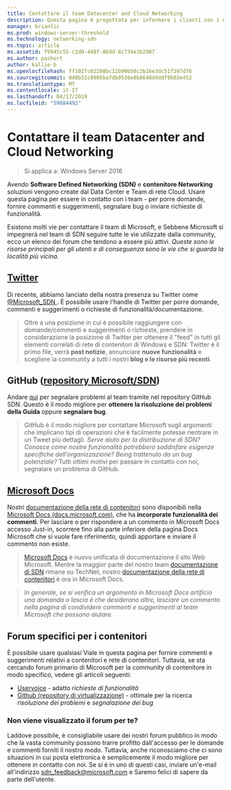 ```yaml
---
title: Contattare il team Datacenter and Cloud Networking
description: Questa pagina è progettata per informare i clienti con i metodi migliori per raggiungere il team SDN in contesti diversi.
manager: brianlic
ms.prod: windows-server-threshold
ms.technology: networking-sdn
ms.topic: article
ms.assetid: f9945c55-c2d0-448f-86dd-8c734e1b2987
ms.author: pashort
author: kallie-b
ms.openlocfilehash: ff102fc02208bc12b99b50c3b16e3dc51f397d76
ms.sourcegitcommit: 0d0b32c8986ba7db9536e0b8648d4ddf9b03e452
ms.translationtype: MT
ms.contentlocale: it-IT
ms.lasthandoff: 04/17/2019
ms.locfileid: "59884492"
---
```

# <a name="contact-the-datacenter-and-cloud-networking-team"></a>Contattare il team Datacenter and Cloud Networking

> Si applica a: Windows Server 2016

Avendo **Software Defined Networking \(SDN\)**  e **contenitore Networking** soluzioni vengono create dal Data Center e Team di rete Cloud. Usare questa pagina per essere in contatto con i team - per porre domande, fornire commenti e suggerimenti, segnalare bug o inviare richieste di funzionalità.

Esistono molti vie per contattare il team di Microsoft, e Sebbene Microsoft si impegnerà nel team di SDN seguire tutte le vie utilizzate dalla community, ecco un elenco dei forum che tendono a essere più attivi. *Queste sono le risorse principali per gli utenti e di conseguenza sono le vie che si guarda la località più vicina.*

## <a name="twitterhttpstwittercommicrosoftsdn"></a>[Twitter](https://twitter.com/Microsoft_SDN)

Di recente, abbiamo lanciato della nostra presenza su Twitter come [ @Microsoft_SDN ](https://twitter.com/Microsoft_SDN). È possibile usare l'handle di Twitter per porre domande, commenti e suggerimenti o richieste di funzionalità/documentazione.
> Oltre a una posizione in cui è possibile raggiungere con domande/commenti e suggerimenti o richieste, prendere in considerazione la posizione di Twitter per ottenere il "feed" in tutti gli elementi correlati di rete di contenitori di Windows e SDN: Twitter è il primo file, verrà **post notizie**, annunciare **nuove funzionalità** e scegliere la community a tutti i nostri **blog e le risorse più recenti**.

## <a name="github-microsoftsdn-repohttpsgithubcommicrosoftsdnissues"></a>GitHub ([repository Microsoft/SDN](https://github.com/Microsoft/SDN/issues))
Andare [qui](https://github.com/Microsoft/SDN/issues) per segnalare problemi al team tramite nel repository GitHub SDN. Questo è il modo migliore per **ottenere la risoluzione dei problemi della Guida** oppure **segnalare bug**.

> GitHub è il modo migliore per contattare Microsoft sugli argomenti che implicano tipi di operazioni che è facilmente potesse rientrare in un Tweet più dettagli. *Serve aiuto per la distribuzione di SDN? Conosce come nostre funzionalità potrebbero soddisfare esigenze specifiche dell'organizzazione? Being trattenuto da un bug potenziale?* Tutti ottimi motivi per passare in contatto con noi, segnalare un problema di GitHub.

## <a name="microsoft-docshttpsdocsmicrosoftcom"></a>[Microsoft Docs](https://docs.microsoft.com/)
Nostri [documentazione della rete di contenitori](https://docs.microsoft.com/virtualization/windowscontainers/manage-containers/container-networking) sono disponibili nella [Microsoft Docs (docs.microsoft.com)](https://docs.microsoft.com/), che ha **incorporate funzionalità dei commenti**. Per lasciare o per rispondere a un commento in Microsoft Docs accesso Just-in, scorrere fino alla parte inferiore della pagina Docs Microsoft che si vuole fare riferimento, quindi apportare e inviare il commento non esiste.

> [Microsoft Docs](https://docs.microsoft.com/) è nuovo unificata di documentazione il sito Web Microsoft. Mentre la maggior parte del nostro team [documentazione di SDN](https://technet.microsoft.com/windows-server-docs/networking/sdn/software-defined-networking) rimane su TechNet, nostro [documentazione della rete di contenitori](https://docs.microsoft.com/virtualization/windowscontainers/manage-containers/container-networking) è ora in Microsoft Docs.

>*In generale, se si verifica un argomento in Microsoft Docs artificio una domanda o lascia è che desiderano altre, lasciare un commento nella pagina di condividere commenti e suggerimenti al team Microsoft che possono aiutare.*

## <a name="container-specific-forums"></a>Forum specifici per i contenitori
È possibile usare qualsiasi Viale in questa pagina per fornire commenti e suggerimenti relativi a contenitori e rete di contenitori. Tuttavia, se sta cercando forum primario di Microsoft per la community di contenitore in modo specifico, vedere gli articoli seguenti:
- [Uservoice](https://windowsserver.uservoice.com/forums/304624-containers) - adatto *richieste di funzionalità*
- [Github (repository di virtualizzazione)](https://github.com/Microsoft/Virtualization-Documentation) - ottimale per la ricerca *risoluzione dei problemi* e *segnalazione dei bug*

### <a name="not-seeing-the-forum-for-you"></a>Non viene visualizzato il forum per te? 
Laddove possibile, è consigliabile usare dei nostri forum pubblico in modo che la vasta community possono trarre profitto dall'accesso per le domande e commenti forniti il nostro modo. Tuttavia, anche riconosciamo che ci sono situazioni in cui posta elettronica è semplicemente il modo migliore per ottenere in contatto con noi. Se si è in uno di questi casi, inviare un'e-mail all'indirizzo sdn_feedback@microsoft.com e Saremo felici di sapere da parte dell'utente.
